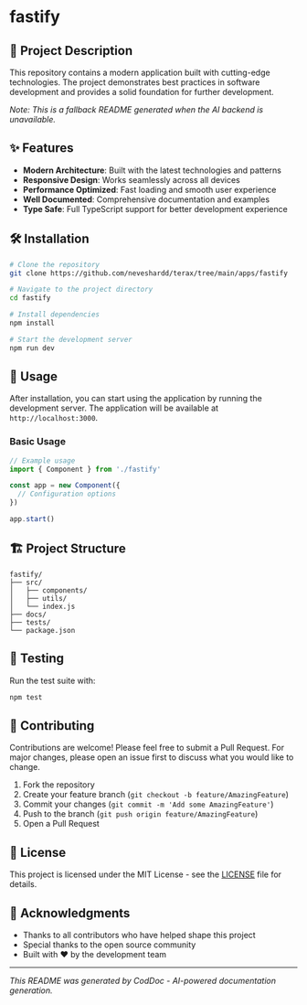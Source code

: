 # fastify

## 🚀 Project Description

This repository contains a modern application built with cutting-edge technologies. The project demonstrates best practices in software development and provides a solid foundation for further development.

*Note: This is a fallback README generated when the AI backend is unavailable.*

## ✨ Features

- **Modern Architecture**: Built with the latest technologies and patterns
- **Responsive Design**: Works seamlessly across all devices
- **Performance Optimized**: Fast loading and smooth user experience
- **Well Documented**: Comprehensive documentation and examples
- **Type Safe**: Full TypeScript support for better development experience

## 🛠️ Installation

```bash
# Clone the repository
git clone https://github.com/neveshardd/terax/tree/main/apps/fastify

# Navigate to the project directory
cd fastify

# Install dependencies
npm install

# Start the development server
npm run dev
```

## 📖 Usage

After installation, you can start using the application by running the development server. The application will be available at `http://localhost:3000`.

### Basic Usage

```javascript
// Example usage
import { Component } from './fastify'

const app = new Component({
  // Configuration options
})

app.start()
```

## 🏗️ Project Structure

```
fastify/
├── src/
│   ├── components/
│   ├── utils/
│   └── index.js
├── docs/
├── tests/
└── package.json
```

## 🧪 Testing

Run the test suite with:

```bash
npm test
```

## 🤝 Contributing

Contributions are welcome! Please feel free to submit a Pull Request. For major changes, please open an issue first to discuss what you would like to change.

1. Fork the repository
2. Create your feature branch (`git checkout -b feature/AmazingFeature`)
3. Commit your changes (`git commit -m 'Add some AmazingFeature'`)
4. Push to the branch (`git push origin feature/AmazingFeature`)
5. Open a Pull Request

## 📄 License

This project is licensed under the MIT License - see the [LICENSE](LICENSE) file for details.

## 🙏 Acknowledgments

- Thanks to all contributors who have helped shape this project
- Special thanks to the open source community
- Built with ❤️ by the development team

---

*This README was generated by CodDoc - AI-powered documentation generation.*